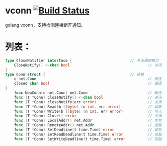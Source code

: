 # vconn [![Build Status](https://travis-ci.org/456vv/vconn.svg?branch=master)](https://travis-ci.org/456vv/vconn)
golang vconn，支持检测连接断开通知。

# **列表：**
```go
type CloseNotifier interface {							// 关闭通知接口
    CloseNotify() <-chan bool									// 关闭通知
}
type Conn struct {										// 连接
	c net.Conn													// 原连接
	closed chan bool											// 通道
}
	func NewConn(c net.Conn) net.Conn							// 新连接
	func (T *Conn) CloseNotify() <-chan bool					// 关闭通知
	func (T *Conn) closeNotify(err error)						// 关闭通知调用
	func (T *Conn) Read(b []byte) (n int, err error)			// 读取
	func (T *Conn) Write(b []byte) (n int, err error)			// 写入
	func (T *Conn) Close() error 								// 关闭
	func (T *Conn) LocalAddr() net.Addr							// 本地地址
	func (T *Conn) RemoteAddr() net.Addr						// 远程地址
	func (T *Conn) SetDeadline(t time.Time) error				// 读写超时
	func (T *Conn) SetReadDeadline(t time.Time) error			// 读超时
	func (T *Conn) SetWriteDeadline(t time.Time) error			// 写超时
```